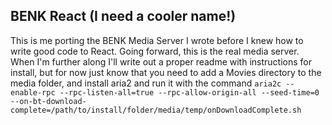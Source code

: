 ## BENK React (I need a cooler name!)

This is me porting the BENK Media Server I wrote before I knew how to write good code to React. Going forward, this is the real media server.
When I'm further along I'll write out a proper readme with instructions for install, but for now just know that you need to add a Movies directory to the media folder, and install aria2 and run it with the command `aria2c --enable-rpc --rpc-listen-all=true --rpc-allow-origin-all --seed-time=0 --on-bt-download-complete=/path/to/install/folder/media/temp/onDownloadComplete.sh`
